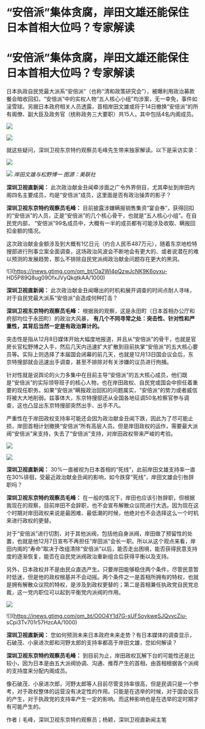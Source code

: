 # “安倍派”集体贪腐，岸田文雄还能保住日本首相大位吗？专家解读

# “安倍派”集体贪腐，岸田文雄还能保住日本首相大位吗？专家解读

日本执政自民党最大派系“安倍派”（也称“清和政策研究会”），被曝利用政治募款餐会暗收回扣，“安倍派”中的实权人物“五人核心小组”均涉案，无一幸免，事件如滚雪球。另据日本政府相关人员透露，首相岸田文雄或将于14日撤换“安倍派”的所有阁僚、副大臣及政务官（统称政务三大要职）共15人，其中包括4名内阁成员。

![](https://inews.gtimg.com/om_bt/ON0iVUhrowmCHyVBit_dFCZLuz2623Fz2-RM4XyqW5QlwAA/1000)

![](https://inews.gtimg.com/om_bt/Ox_mT5jZgmVRgIwU6pQ0ENCmlx3OL27hTM96f5gaQX6LUAA/1000)

就这些疑问，深圳卫视东京特约观察员毛峰先生带来独家解读。以下是采访实录：

![](https://inews.gtimg.com/om_bt/O1p5p1QJRzwuoYb8aHfSCw4sgFyjME7-DyzQP3H0KwlBoAA/1000)

![](https://inews.gtimg.com/om_bt/OqGCMXf9g6jTAkbo7u5zxjQ2zPo3oWcRilq3h_Gk9FHVMAA/1000)
_岸田文雄与松野博一 图源：美联社_

**深圳卫视直新闻：** 此次政治献金丑闻牵涉面之广令外界侧目，尤其牵扯到岸田内阁四名主要成员，均是“安倍派”成员，这里面是否有政治操弄的影子？

**深圳卫视东京特约观察员毛峰：**
目前披露涉嫌瞒报销售集资“宴会券”，获得回扣的“安倍派”的人员，正是“安倍派”的几个核心骨干，也就是“五人核心小组”。在自民党内部，
“安倍派”99名成员中，大概有一半的成员都有可能涉及收取、瞒报回扣金额的情况。

这次政治献金金额涉及到大概有1亿日元（约合人民币487万元），随着东京地检特搜部进行刑事立案全面调查，这场政治风波会不断地会有更大的、或者说潜在的难以预测的发展趋势，那么不排除自民党派阀政治献金问题存在更大的黑洞。

![](https://inews.gtimg.com/om_bt/Oa2Wl4pQzwJcNK9K6ovxu-
HD5P89Q8ug09OfxJVyQkqtkAA/1000)

**深圳卫视直新闻：** 此次政治献金丑闻曝出的时机和展开调查的时间点耐人寻味，对于自民党最大派系“安倍派”会造成何种打击？

**深圳卫视东京特约观察员毛峰：** 根据我的观察，这是永田町（日本首相办公厅和府邸均位于永田町）的政治大风暴，
**有几个不同寻常之处：突击性、针对性和严重性，其背后当然一定是有政治算计的。**

突击性是指从12月8日媒体开始大幅度地报道，并且从“安倍派”的骨干，也就是官房长官松野博之入手，然后几天内迅速扩大扩散到目前执掌“安倍派”的五大核心要员等。实际上则选择了本届国会闭幕的前几天，也就是12月13日国会议会后，东京特搜部就会迅速出手调查，甚至不排除对有关涉嫌的议员进行拘捕。

针对性就是说舆论的火力多集中在目前主导“安倍派”的五大核心成员，他们既是“安倍派”的实际领导班子的核心人物，也在岸田政权、自民党或国会中担任着重要的现任职务。如果“安倍派”瞒报政治回扣的问题属实，“安倍派”的势力或者威信将被大大地削弱。兹事体大，东京特搜部还从全国各地征调50名检察官参与调查，这也凸显出东京特搜部突然出手、出手不凡。

严重性在于岸田政权支持率可能还会因为政治献金丑闻下跌，因此为了尽可能止损，岸田首相计划撤换“安倍派”所有高层人员。但是岸田政权的运作，需要最大派阀“安倍派”来支持，失去了“安倍派”支持，对岸田政权带来严峻的考验。

![](https://inews.gtimg.com/om_bt/OdBYZ5wpybGGFWhWr1WEagMVv6plTh3z4kb1AyqLpnyTsAA/1000)

![](https://inews.gtimg.com/om_bt/Osci6t_k_ztMCrDaBBKxfuR1dT5NzkZcvXBEkdYZEv1dsAA/1000)

**深圳卫视直新闻：**
30%一直被视为日本首相的“死线”，此前岸田文雄支持率一直在30%徘徊，受最近政治献金丑闻的影响，如今跌穿“死线”，岸田文雄会引咎辞职吗？

**深圳卫视东京特约观察员毛峰：**
在一般的情况下，岸田也应该引咎辞职，但根据我现在的观察，目前岸田不会辞职，也不会宣布解散众议院进行大选。因为现在这个时期对岸田政权来说是最困难、最低潮的时候，他绝对也不会选择这么一个时机来进行政权的更替。

对于“安倍派”进行切割，对于其他派阀，包括他自身派阀，岸田做了预留性的处置，也就是他12月7日宣布不再担任“岸田派”会长一职。所以从这个观点来看，岸田内阁的“寿命”取决于改组清除“安倍派”以后，能否走出困境，能否获得民意支持度的逐渐恢复，能否在自民党派阀政治重新组合后获得平衡以及支持。

另外，日本政权并不是由民众直选产生。只要岸田能够稳住两个条件，尽管民意暂时低迷，但是他的政权根基并不会动摇。两个条件之一是首相所拥有的特权，也就是拥有解散众议院的特权，是涉及到政权更替的；第二是首相兼任执政党自民党总裁，这一党内职位可以起到平衡党内派阀的作用。

![](https://inews.gtimg.com/om_bt/OQEHZ9KQ9rQfYuF8fq7DL04cSJ37-xO-8WRGXx_4wW_v0AA/1000)

![](https://inews.gtimg.com/om_bt/O0O4Y1d7G-sUFSoykweSJQvvcZiu-
sCpi3Tv701r57HzcAA/1000)

**深圳卫视直新闻：** 您如何预测未来日本政府未来走势？有日本媒体的调查显示，石破茂、小泉进次郎和河野太郎的支持率都高于岸田文雄，您如何解读？

**深圳卫视东京特约观察员毛峰：**
到目前为止，岸田政权瓦解下台的可能性还是比较小，因为日本是由五大派阀协调、沟通、推荐产生的首相，由首相根据各个派阀的支持度来分配内阁成员。

像石破茂、小泉进次郎，河野太郎等人目前尽管支持率很高，但是民调只是一个参考，对于政权整体的运营没有决定性的作用。只能是在选举的时候，对于国会议员的产生，对于执政党的支持率产生一定的影响。而这种影响也是在选举的定时期才有可能产生的。

作者丨毛峰，深圳卫视东京特约观察员；杨颖，深圳卫视直新闻主笔

